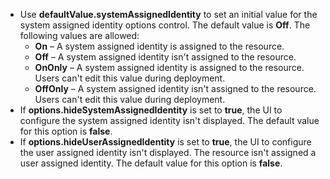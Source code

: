 - Use **defaultValue.systemAssignedIdentity** to set an initial value for the system assigned identity options control. The default value is **Off**. The following values are allowed:
    - **On** – A system assigned identity is assigned to the resource.
    - **Off** – A system assigned identity isn't assigned to the resource.
    - **OnOnly** – A system assigned identity is assigned to the resource. Users can't edit this value during deployment.
    - **OffOnly** – A system assigned identity isn't assigned to the resource. Users can't edit this value during deployment.
- If **options.hideSystemAssignedIdentity** is set to **true**, the UI to configure the system assigned identity isn't displayed. The default value for this option is **false**.
- If **options.hideUserAssignedIdentity** is set to **true**, the UI to configure the user assigned identity isn't displayed. The resource isn't assigned a user assigned identity. The default value for this option is **false**.
